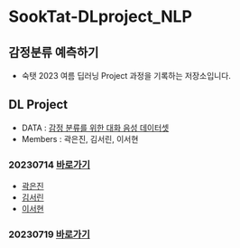 # SookTat-DLproject_NLP
## 감정분류 예측하기
- 숙탯 2023 여름 딥러닝 Project 과정을 기록하는 저장소입니다.


## DL Project
- DATA : [감정 분류를 위한 대화 음성 데이터셋](https://aihub.or.kr/aihubdata/data/view.do?currMenu=115&topMenu=100&dataSetSn=263)
- Members : 곽은진, 김서린, 이서현  

### 20230714  [바로가기](https://github.com/eunjin413/SookTat-DLproject_NLP/tree/main/0714)
- [곽은진](https://github.com/eunjin413/SookTat-DLproject_NLP/blob/main/0714/%ED%86%A0%ED%81%B0%ED%99%94%20%EC%8B%9C%EB%8F%84%20-%20%EA%B3%BD%EC%9D%80%EC%A7%84.ipynb)
- [김서린](https://github.com/eunjin413/SookTat-DLproject_NLP/blob/main/0714/NLP%20%EC%A0%84%EC%B2%98%EB%A6%AC.ipynb)
- [이서현](https://github.com/eunjin413/SookTat-DLproject_NLP/blob/main/0714/NLP%20%EC%A0%84%EC%B2%98%EB%A6%AC.ipynb)

### 20230719  [바로가기](https://github.com/eunjin413/SookTat-DLproject_NLP/tree/main/0714)

